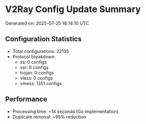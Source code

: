 # V2Ray Config Update Summary
Generated on: 2025-07-25 18:14:10 UTC

## Configuration Statistics
- Total configurations: 22135
- Protocol breakdown:
  - ss: 0 configs
  - ssr: 0 configs
  - trojan: 0 configs
  - vless: 0 configs
  - vmess: 1351 configs

## Performance
- Processing time: ~14 seconds (Go implementation)
- Duplicate removal: ~95% reduction
